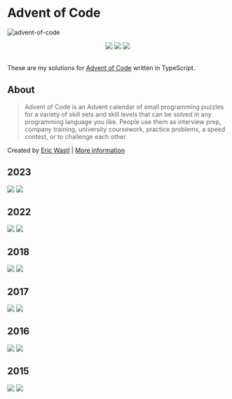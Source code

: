 # Advent of Code

![advent-of-code](https://user-images.githubusercontent.com/24881448/205775975-b45cf640-1252-4072-912e-d2aed63f896e.png)

<div align=center>
  <img src="https://img.shields.io/github/actions/workflow/status/KyleGough/advent-of-code/test.yml?branch=main&label=Tests&logo=Jest&logoColor=red&style=flat-square" />
  <img src="https://img.shields.io/badge/Days-25%2F25-blue?style=flat-square" />
  <img src="https://img.shields.io/badge/Stars-50/50-yellow?style=flat-square" />
</div>

<br />

These are my solutions for [Advent of Code](https://adventofcode.com) written in TypeScript.

## About

> Advent of Code is an Advent calendar of small programming puzzles for a variety of skill sets and skill levels that can be solved in any programming language you like. People use them as interview prep, company training, university coursework, practice problems, a speed contest, or to challenge each other.

Created by [Eric Wastl](http://was.tl/) | [More information](https://adventofcode.com/2022/about)

## 2023

<div>
  <img src="https://img.shields.io/badge/Days-25%2F25-blue?style=flat-square" />
  <img src="https://img.shields.io/badge/Stars-50/50-yellow?style=flat-square" />
</div>

## 2022

<div>
  <img src="https://img.shields.io/badge/Days-25%2F25-blue?style=flat-square" />
  <img src="https://img.shields.io/badge/Stars-50/50-yellow?style=flat-square" />
</div>

## 2018

<div>
  <img src="https://img.shields.io/badge/Days-10%2F25-blue?style=flat-square" />
  <img src="https://img.shields.io/badge/Stars-20/50-yellow?style=flat-square" />
</div>

## 2017

<div>
  <img src="https://img.shields.io/badge/Days-25%2F25-blue?style=flat-square" />
  <img src="https://img.shields.io/badge/Stars-50/50-yellow?style=flat-square" />
</div>

## 2016

<div>
  <img src="https://img.shields.io/badge/Days-25%2F25-blue?style=flat-square" />
  <img src="https://img.shields.io/badge/Stars-50/50-yellow?style=flat-square" />
</div>

## 2015

<div>
  <img src="https://img.shields.io/badge/Days-25%2F25-blue?style=flat-square" />
  <img src="https://img.shields.io/badge/Stars-50/50-yellow?style=flat-square" />
</div>
